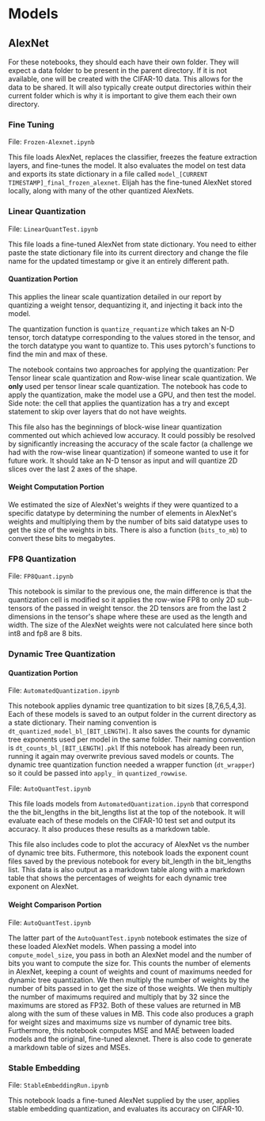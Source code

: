 # Models
## AlexNet
For these notebooks, they should each have their own folder. They will expect a data folder to be present in the parent directory. If it is not available, one will be created with the CIFAR-10 data. This allows for the data to be shared. It will also typically create output directories within their current folder which is why it is important to give them each their own directory.

### Fine Tuning
File: `Frozen-Alexnet.ipynb`

This file loads AlexNet, replaces the classifier, freezes the feature extraction layers, and fine-tunes the model. It also evaluates the model on test data and exports its state dictionary in a file called `model_[CURRENT TIMESTAMP]_final_frozen_alexnet`. Elijah has the fine-tuned AlexNet stored locally, along with many of the other quantized AlexNets.
### Linear Quantization
File: `LinearQuantTest.ipynb`


This file loads a fine-tuned AlexNet from state dictionary. You need to either paste the state dictionary file into its current directory and change the file name for the updated timestamp or give it an entirely different path. 

#### Quantization Portion
This applies the linear scale quantization detailed in our report by quantizing a weight tensor, dequantizing it, and injecting it back into the model.

The quantization function is `quantize_requantize` which takes an N-D tensor, torch datatype corresponding to the values stored in the tensor, and the torch datatype you want to quantize to. This uses pytorch's functions to find the min and max of these.


The notebook contains two approaches for applying the quantization: Per Tensor linear scale quantization and Row-wise linear scale quantization.
We **only** used per tensor linear scale quantization. The notebook has code to apply the quantization, make the model use a GPU, and then test the model. Side note: the cell that applies the quantization has a try and except statement to skip over layers that do not have weights.


This file also has the beginnings of block-wise linear quantization commented out which achieved low accuracy. It could possibly be resolved by significantly increasing the accuracy of the scale factor (a challenge we had with the row-wise linear quantization) if someone wanted to use it for future work. It should take an N-D tensor as input and will quantize 2D slices over the last 2 axes of the shape.

#### Weight Computation Portion
We estimated the size of AlexNet's weights if they were quantized to a specific datatype by determining the number of elements in AlexNet's weights and multiplying them by the number of bits said datatype uses to get the size of the weights in bits. There is also a function (`bits_to_mb`) to convert these bits to megabytes.

### FP8 Quantization
File: `FP8Quant.ipynb`

This notebook is similar to the previous one, the main difference is that the quantization cell is modified so it applies the row-wise FP8 to only 2D sub-tensors of the passed in weight tensor. the 2D tensors are from the last 2 dimensions in the tensor's shape where these are used as the length and width. The size of the AlexNet weights were not calculated here since both int8 and fp8 are 8 bits.


### Dynamic Tree Quantization

#### Quantization Portion
File: `AutomatedQuantization.ipynb`

This notebook applies dynamic tree quantization to bit sizes [8,7,6,5,4,3]. Each of these models is saved to an output folder in the current directory as a state dictionary. Their naming convention is `dt_quantized_model_bl_[BIT_LENGTH]`. It also saves the counts for dynamic tree exponents used per model in the same folder. Their naming convention is `dt_counts_bl_[BIT_LENGTH].pkl` If this notebook has already been run, running it again may overwrite previous saved models or counts. The dynamic tree quantization function needed a wrapper function (`dt_wrapper`) so it could be passed into `apply_` in `quantized_rowwise`.

File: `AutoQuantTest.ipynb`

This file loads models from `AutomatedQuantization.ipynb` that correspond the the bit\_lengths in the bit\_lengths list at the top of the notebook. It will evaluate each of these models on the CIFAR-10 test set and output its accuracy. It also produces these results as a markdown table.

This file also includes code to plot the accuracy of AlexNet vs the number of dynamic tree bits. Futhermore, this notebook loads the exponent count files saved by the previous notebook for every bit\_length in the bit\_lengths list. This data is also output as a markdown table along with a markdown table that shows the percentages of weights for each dynamic tree exponent on AlexNet.

#### Weight Comparison Portion
File: `AutoQuantTest.ipynb`

The latter part of the `AutoQuantTest.ipynb` notebook estimates the size of these loaded AlexNet models. When passing a model into `compute_model_size`, you pass in both an AlexNet model and the number of bits you want to compute the size for. This counts the number of elements in AlexNet, keeping a count of weights and count of maximums needed for dynamic tree quantization. We then multiply the number of weights by the number of bits passed in to get the size of those weights. We then multiply the number of maximums required and multiply that by 32 since the maximums are stored as FP32. Both of these values are returned in MB along with the sum of these values in MB. This code also produces a graph for weight sizes and maximums size vs number of dynamic tree bits. Furthermore, this notebook computes MSE and MAE between loaded models and the original, fine-tuned alexnet. There is also code to generate a markdown table of sizes and MSEs.

### Stable Embedding
File: `StableEmbeddingRun.ipynb`

This notebook loads a fine-tuned AlexNet supplied by the user, applies stable embedding quantization, and evaluates its accuracy on CIFAR-10.

